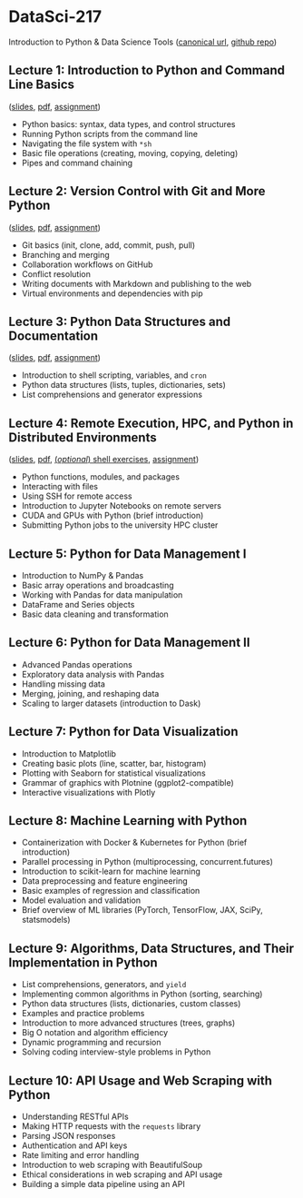 # DataSci-217
Introduction to Python & Data Science Tools ([canonical url](https://ds217.badmath.org), [github repo](https://github.com/christopherseaman/datasci_217))

## Lecture 1: Introduction to Python and Command Line Basics
([slides](01), [pdf](01/index.pdf), [assignment](/assignment.html?n=01))
- Python basics: syntax, data types, and control structures
- Running Python scripts from the command line
- Navigating the file system with `*sh`
- Basic file operations (creating, moving, copying, deleting)
- Pipes and command chaining

## Lecture 2: Version Control with Git and More Python
([slides](02), [pdf](02/index.pdf), [assignment](https://classroom.github.com/a/Z2sWwnXF))
- Git basics (init, clone, add, commit, push, pull)
- Branching and merging
- Collaboration workflows on GitHub
- Conflict resolution 
- Writing documents with Markdown and publishing to the web
- Virtual environments and dependencies with pip

## Lecture 3: Python Data Structures and Documentation
([slides](03), [pdf](03/index.pdf), [assignment](https://classroom.github.com/a/bTwHLV-s))
- Introduction to shell scripting, variables, and `cron`
- Python data structures (lists, tuples, dictionaries, sets)
- List comprehensions and generator expressions

## Lecture 4: Remote Execution, HPC, and Python in Distributed Environments
([slides](04), [pdf](04/index.pdf), [(_optional_) shell exercises](?f=shell_workout), [assignment](https://classroom.github.com/a/m_U53ad8))
- Python functions, modules, and packages
- Interacting with files
- Using SSH for remote access
- Introduction to Jupyter Notebooks on remote servers
- CUDA and GPUs with Python (brief introduction)
- Submitting Python jobs to the university HPC cluster

## Lecture 5: Python for Data Management I
- Introduction to NumPy & Pandas
- Basic array operations and broadcasting
- Working with Pandas for data manipulation
- DataFrame and Series objects
- Basic data cleaning and transformation

## Lecture 6: Python for Data Management II
- Advanced Pandas operations
- Exploratory data analysis with Pandas
- Handling missing data
- Merging, joining, and reshaping data
- Scaling to larger datasets (introduction to Dask)

## Lecture 7: Python for Data Visualization
- Introduction to Matplotlib
- Creating basic plots (line, scatter, bar, histogram)
- Plotting with Seaborn for statistical visualizations
- Grammar of graphics with Plotnine (ggplot2-compatible)
- Interactive visualizations with Plotly

## Lecture 8: Machine Learning with Python
- Containerization with Docker & Kubernetes for Python (brief introduction)
- Parallel processing in Python (multiprocessing, concurrent.futures)
- Introduction to scikit-learn for machine learning
- Data preprocessing and feature engineering
- Basic examples of regression and classification
- Model evaluation and validation
- Brief overview of ML libraries (PyTorch, TensorFlow, JAX, SciPy, statsmodels)

## Lecture 9: Algorithms, Data Structures, and Their Implementation in Python
- List comprehensions, generators, and `yield`
- Implementing common algorithms in Python (sorting, searching)
- Python data structures (lists, dictionaries, custom classes)
- Examples and practice problems
- Introduction to more advanced structures (trees, graphs)
- Big O notation and algorithm efficiency
- Dynamic programming and recursion
- Solving coding interview-style problems in Python

## Lecture 10: API Usage and Web Scraping with Python
- Understanding RESTful APIs
- Making HTTP requests with the `requests` library
- Parsing JSON responses
- Authentication and API keys
- Rate limiting and error handling
- Introduction to web scraping with BeautifulSoup
- Ethical considerations in web scraping and API usage
- Building a simple data pipeline using an API

